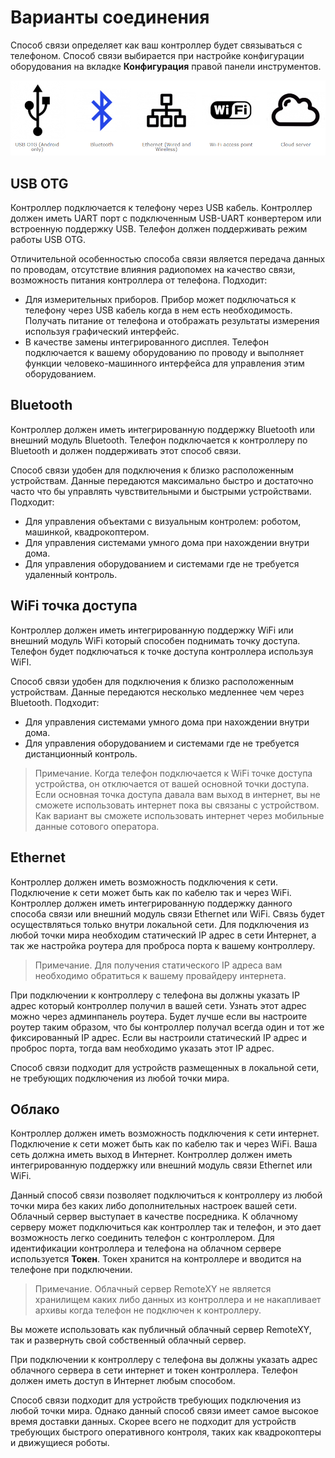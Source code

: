 # Варианты соединения

Способ связи определяет как ваш контроллер будет связываться с телефоном. Способ связи выбирается при настройке конфигурации оборудования на вкладке **Конфигурация** правой панели инструментов.

![en_01.jpg](en_01.png)

## USB OTG

Контроллер подключается к телефону через USB кабель. Контроллер должен иметь UART порт с подключенным USB-UART конвертером или встроенную поддержку USB. Телефон должен поддерживать режим работы USB OTG. 

Отличительной особенностью способа связи является передача данных по проводам, отсутствие влияния радиопомех на качество связи, возможность питания контроллера от телефона. Подходит:

- Для измерительных приборов. Прибор может подключаться к телефону через USB кабель когда в нем есть необходимость. Получать питание от телефона и отображать результаты измерения используя графический интерфейс.
- В качестве замены интегрированного дисплея. Телефон подключается к вашему оборудованию по проводу и выполняет функции человеко-машинного интерфейса для управления этим оборудованием.

## Bluetooth

Контроллер должен иметь интегрированную поддержку Bluetooth или внешний модуль Bluetooth. Телефон подключается к контроллеру по Bluetooth и должен поддерживать этот способ связи.

Способ связи удобен для подключения к близко расположенным устройствам. Данные передаются максимально быстро и достаточно часто что бы управлять чувствительными и быстрыми устройствами. Подходит:

- Для управления объектами с визуальным контролем: роботом, машинкой, квадрокоптером.
- Для управления системами умного дома при нахождении внутри дома.
- Для управления оборудованием и системами где не требуется удаленный контроль.

## WiFi точка доступа

Контроллер должен иметь интегрированную поддержку WiFi или внешний модуль WiFi который способен поднимать точку доступа. Телефон будет подключаться к точке доступа контроллера используя WiFI.

Способ связи удобен для подключения к близко расположенным устройствам. Данные передаются несколько медленнее чем через Bluetooth. Подходит:

- Для управления системами умного дома при нахождении внутри дома.
- Для управления оборудованием и системами где не требуется дистанционный контроль.

> Примечание. Когда телефон подключается к WiFi точке доступа устройства, он отключается от вашей основной точки доступа. Если основная точка доступа давала вам выход в интернет, вы не сможете использовать интернет пока вы связаны с устройством. Как вариант вы сможете использовать интернет через мобильные данные сотового оператора.

## Ethernet

Контроллер должен иметь возможность подключения к сети. Подключение к сети может быть как по кабелю так и через WiFi. Контроллер должен иметь интегрированную поддержку данного способа связи или внешний модуль связи Ethernet или WiFi. Связь будет осуществляться только внутри локальной сети. Для подключения из любой точки мира необходим статический IP адрес в сети Интернет, а так же  настройка роутера для проброса порта к вашему контроллеру. 

> Примечание. Для получения статического IP адреса вам необходимо обратиться к вашему провайдеру интернета.
>

При подключении к контроллеру с телефона вы должны указать IP адрес который контроллер получил в вашей сети. Узнать этот адрес можно через админпанель роутера. Будет лучше если вы настроите роутер таким образом, что бы контроллер получал всегда один и тот же фиксированный IP адрес. Если вы настроили статический IP адрес и проброс порта, тогда вам необходимо указать этот IP адрес.

Способ связи подходит для устройств размещенных в локальной сети, не требующих подключения из любой точки мира.

## Облако

Контроллер должен иметь возможность подключения к сети интернет. Подключение к сети может быть как по кабелю так и через WiFi. Ваша сеть должна иметь выход в Интернет. Контроллер должен иметь интегрированную поддержку или внешний модуль связи Ethernet или WiFi. 

Данный способ связи позволяет подключиться к контроллеру из любой точки мира без каких либо дополнительных настроек вашей сети. Облачный сервер выступает в качестве посредника. К облачному серверу может подключиться как контроллер так и телефон, и это дает возможность легко соединить телефон с контроллером. Для идентификации контроллера и телефона на облачном сервере используется **Токен**. Токен хранится на контроллере и вводится на телефоне при подключении.

> Примечание. Облачный сервер RemoteXY не является хранилищем каких либо данных из контроллера и не накапливает архивы когда телефон не подключен к контроллеру.

Вы можете использовать как публичный облачный сервер RemoteXY, так и развернуть свой собственный облачный сервер.

При подключении к контроллеру с телефона вы должны указать адрес облачного сервера в сети интернет и токен контроллера. Телефон должен иметь доступ в Интернет любым способом.

Способ связи подходит для устройств требующих подключения из любой точки мира. Однако данный способ связи имеет самое высокое время доставки данных. Скорее всего не подходит для устройств требующих быстрого оперативного контроля, таких как квадрокоптеры и движущиеся роботы.
